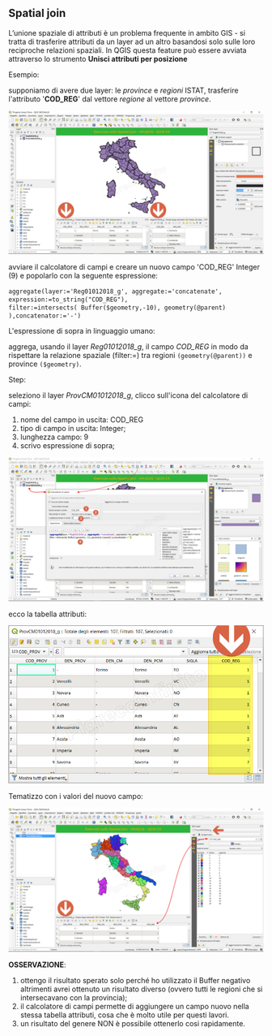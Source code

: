 ## Spatial join 

L’unione spaziale di attributi è un problema frequente in ambito GIS - si tratta di trasferire attributi da un layer ad un altro basandosi solo sulle loro reciproche relazioni spaziali. In QGIS questa feature può essere avviata attraverso lo strumento **Unisci attributi per posizione** 

Esempio:

supponiamo di avere due layer: le _province_ e _regioni_ ISTAT, trasferire l'attributo '**COD_REG**' dal vettore _regione_ al vettore _province_.

![tema](/img/esempi/spatial_join/spatial_join1.png)

avviare il calcolatore di campi e creare un nuovo campo 'COD_REG' Integer (9) e popolarlo con la seguente espressione:

```
aggregate(layer:='Reg01012018_g', aggregate:='concatenate', expression:=to_string("COD_REG"), 
filter:=intersects( Buffer($geometry,-10), geometry(@parent) ),concatenator:='-') 
```

L'espressione di sopra in linguaggio umano:

aggrega, usando il layer _Reg01012018_g_, il campo _COD_REG_ in modo da rispettare la relazione spaziale (filter:=) tra regioni `(geometry(@parent))` e province `($geometry)`.

Step:

seleziono il layer _ProvCM01012018_g_, clicco sull'icona del calcolatore di campi:

1. nome del campo in uscita: COD_REG
2. tipo di campo in uscita: Integer;
3. lunghezza campo: 9
4. scrivo espressione di sopra;


![tema](/img/esempi/spatial_join/spatial_join2.png)

ecco la tabella attributi:

![tema](/img/esempi/spatial_join/spatial_join3.png)

Tematizzo con i valori del nuovo campo:

![tema](/img/esempi/spatial_join/spatial_join4.png)

**OSSERVAZIONE**:

1. ottengo il risultato sperato solo perché ho utilizzato il Buffer negativo altrimenti avrei ottenuto un risultato diverso (ovvero tutti le regioni che si intersecavano con la provincia);
2. il calcolatore di campi permette di aggiungere un campo nuovo nella stessa tabella attributi, cosa che è molto utile per questi lavori.
3. un risultato del genere NON è possibile ottenerlo cosi rapidamente.
